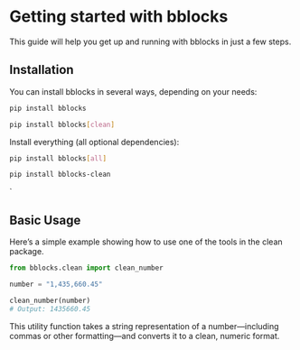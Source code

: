 

# Getting started with bblocks

This guide will help you get up and running with bblocks in just a few steps.

## Installation
You can install bblocks in several ways, depending on your needs:


```bash title="Install the entire bblocks suite"
pip install bblocks
```

```bash title="Install a specific package"
pip install bblocks[clean]
```

Install everything (all optional dependencies):

```bash title="Install all optional dependencies"
pip install bblocks[all]
```

```bash title="Install a single package"
pip install bblocks-clean
```
`

## Basic Usage

Here’s a simple example showing how to use one of the tools in the clean package.

```python
from bblocks.clean import clean_number

number = "1,435,660.45"

clean_number(number)
# Output: 1435660.45
```
This utility function takes a string representation of a number—including commas or other formatting—and converts it to a clean, numeric format.